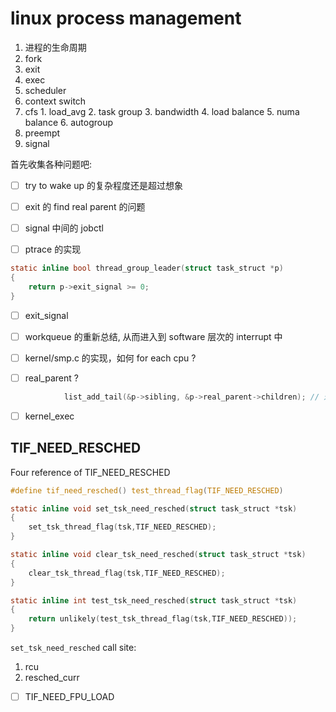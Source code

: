 # linux process management
1. 进程的生命周期
  1. fork
  2. exit
  3. exec
2. scheduler
  1. context switch
  2. cfs
    1. load_avg
    2. task group
    3. bandwidth
    4. load balance
    5. numa balance
    6. autogroup
  3. preempt
3. signal


首先收集各种问题吧:
- [ ] try to wake up 的复杂程度还是超过想象

- [ ] exit 的 find real parent 的问题

- [ ] signal 中间的 jobctl

- [ ] ptrace 的实现

```c
static inline bool thread_group_leader(struct task_struct *p)
{
	return p->exit_signal >= 0;
}
```
- [ ] exit_signal

- [ ] workqueue 的重新总结, 从而进入到 software 层次的 interrupt 中

- [ ] kernel/smp.c 的实现，如何 for each cpu ?

- [ ] real_parent ?

```c
			list_add_tail(&p->sibling, &p->real_parent->children); // 这些成员的含义是什么 ?
```

- [ ] kernel_exec

## TIF_NEED_RESCHED
Four reference of TIF_NEED_RESCHED
```c
#define tif_need_resched() test_thread_flag(TIF_NEED_RESCHED)

static inline void set_tsk_need_resched(struct task_struct *tsk)
{
	set_tsk_thread_flag(tsk,TIF_NEED_RESCHED);
}

static inline void clear_tsk_need_resched(struct task_struct *tsk)
{
	clear_tsk_thread_flag(tsk,TIF_NEED_RESCHED);
}

static inline int test_tsk_need_resched(struct task_struct *tsk)
{
	return unlikely(test_tsk_thread_flag(tsk,TIF_NEED_RESCHED));
}
```

`set_tsk_need_resched` call site:
1. rcu
2. resched_curr


- [ ] TIF_NEED_FPU_LOAD
